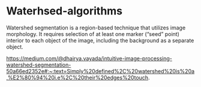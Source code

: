 # Waterhsed-algorithms
Watershed segmentation is a region-based technique that utilizes image morphology. It requires selection of at least one marker (“seed” point) interior to each object of the image, including the background as a separate object.

https://medium.com/@dhairya.vayada/intuitive-image-processing-watershed-segmentation-50a66ed2352e#:~:text=Simply%20defined%2C%20watershed%20is%20a,%E2%80%94%20i.e%2C%20their%20edges%20touch.
